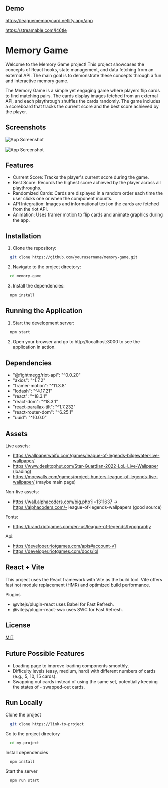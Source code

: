 
## Demo

https://leaguememorycard.netlify.app/app

https://streamable.com/l46tle

# Memory Game


Welcome to the Memory Game project! This project showcases the concepts of React hooks, state management, and data fetching from an external API. The main goal is to demonstrate these concepts through a fun and interactive memory game.

The Memory Game is a simple yet engaging game where players flip cards to find matching pairs. The cards display images fetched from an external API, and each playthrough shuffles the cards randomly. The game includes a scoreboard that tracks the current score and the best score achieved by the player.
## Screenshots

![App Screenshot](https://snipboard.io/6MrZmB.jpg)

![App Screenshot](https://snipboard.io/1mLGUM.jpg)

## Features

- Current Score: Tracks the player's current score during the game.
- Best Score: Records the highest score achieved by the player across all playthroughs.
- Randomized Cards: Cards are displayed in a random order each time the user clicks one or when the component mounts.
- API Integration: Images and informational text on the cards are fetched from the riot API.
- Animation: Uses framer motion to flip cards and animate graphics during the app.



## Installation

1. Clone the repository:

```bash
  git clone https://github.com/yourusername/memory-game.git
```
    
2. Navigate to the project directory:


```bash
  cd memory-game
```

3. Install the dependencies:


```bash
  npm install
```

## Running the Application

1. Start the development server:

```bash
  npm start
```

2. Open your browser and go to http://localhost:3000 to see the application in action.

## Dependencies
- "@fightmegg/riot-api": "^0.0.20"
- "axios": "^1.7.2"
- "framer-motion": "^11.3.8"
- "lodash": "^4.17.21"
- "react": "^18.3.1"
- "react-dom": "^18.3.1"
- "react-parallax-tilt": "^1.7.232"
- "react-router-dom": "^6.25.1"
- "uuid": "^10.0.0"
## Assets

Live assets:

- https://wallpaperwaifu.com/games/league-of-legends-bilgewater-live-wallpaper/
- https://www.desktophut.com/Star-Guardian-2022-LoL-Live-Wallpaper (loading)
- https://moewalls.com/games/project-hunters-league-of-legends-live-wallpaper/ (maybe main page)

Non-live assets:

- https://wall.alphacoders.com/big.php?i=1311637 -> https://alphacoders.com/- league-of-legends-wallpapers (good source)

Fonts:

- https://brand.riotgames.com/en-us/league-of-legends/typography

Api:

- https://developer.riotgames.com/apis#account-v1
- https://developer.riotgames.com/docs/lol

## React + Vite

This project uses the React framework with Vite as the build tool. Vite offers fast hot module replacement (HMR) and optimized build performance.

Plugins
- @vitejs/plugin-react uses Babel for Fast Refresh.
- @vitejs/plugin-react-swc uses SWC for Fast Refresh.
## License

[MIT](https://choosealicense.com/licenses/mit/)


## Future Possible Features

- Loading page to improve loading components smoothly.
- Difficulty levels (easy, medium, hard) with different numbers of cards (e.g., 5, 10, 15 cards).
- Swapping out cards instead of using the same set, potentially keeping the states of - swapped-out cards.
## Run Locally

Clone the project

```bash
  git clone https://link-to-project
```

Go to the project directory

```bash
  cd my-project
```

Install dependencies

```bash
  npm install
```

Start the server

```bash
  npm run start
```

